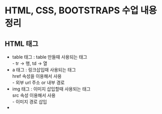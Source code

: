 # HTML, CSS, BOOTSTRAPS 수업 내용 정리

## HTML 태그
- table 태그 : table 만들때 사용되는 태그
  <br> - tr -> 행, td -> 열
- a 태그 : 링크삽입때 사용되는 태그
  <br> href 속성을 이용해서 사용
  <br> - 외부 url 주소 or 내부 경로
- img 태그 : 이미지 삽입할때 사용되는 태그
  <br> src 속성 이용해서 사용
  <br> - 이미지 경로 삽입
- 
